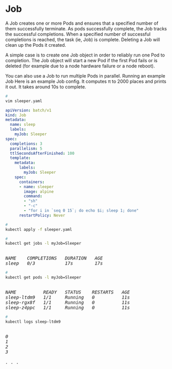 # Job

A Job creates one or more Pods and ensures that a specified number of them successfully terminate. As pods successfully complete, the Job tracks the successful completions. When a specified number of successful completions is reached, the task (ie, Job) is complete. Deleting a Job will clean up the Pods it created.

A simple case is to create one Job object in order to reliably run one Pod to completion. The Job object will start a new Pod if the first Pod fails or is deleted (for example due to a node hardware failure or a node reboot).

You can also use a Job to run multiple Pods in parallel.
Running an example Job
Here is an example Job config. It computes π to 2000 places and prints it out. It takes around 10s to complete.

<!-- https://kubernetes.io/docs/concepts/workloads/controllers/job/ -->



```bash
# 
vim sleeper.yaml
```



```yaml
apiVersion: batch/v1
kind: Job
metadata:
  name: sleep
  labels:
    myJob: Sleeper
spec:
  completions: 3
  parallelism: 5
  ttlSecondsAfterFinished: 100
  template:
    metadata:
      labels:
        myJob: Sleeper
    spec:
      containers:
      - name: sleeper
        image: alpine
        command:
        - "sh"
        - "-c"
        - "for i in `seq 0 15`; do echo $i; sleep 1; done"
      restartPolicy: Never
```



```bash
# 
kubectl apply -f sleeper.yaml
```



```bash
# 
kubectl get jobs -l myJob=Sleeper
```

<pre><i>
NAME    COMPLETIONS   DURATION   AGE
sleep   0/3           17s        17s
</i></pre>



```bash
# 
kubectl get pods -l myJob=Sleeper
```

<pre><i>
NAME          READY   STATUS    RESTARTS   AGE
sleep-ltdm9   1/1     Running   0          11s
sleep-rgx8f   1/1     Running   0          11s
sleep-z4ppc   1/1     Running   0          11s
</i></pre>



```bash
# 
kubectl logs sleep-ltdm9
```


<pre><i>
0
1
2
3

. . .
</i></pre>